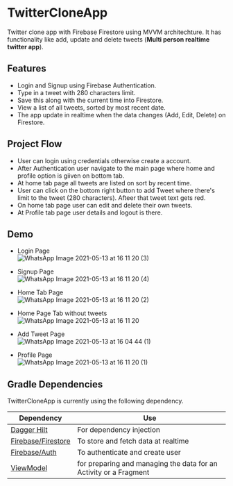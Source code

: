 # TwitterCloneApp

Twitter clone app with Firebase Firestore using MVVM architechture. It has functionality like add, update and delete tweets (**Multi person realtime twitter app**).

## Features

- Login and Signup using Firebase Authentication.
- Type in a tweet with 280 characters limit.
- Save this along with the current time into Firestore.
- View a list of all tweets, sorted by most recent date.
- The app update in realtime when the data changes (Add, Edit, Delete) on Firestore.

## Project Flow

- User can login using credentials otherwise create a account.
- After Authentication user navigate to the main page where home and profile option is giiven on bottom tab.
- At home tab page all tweets are listed on sort by recent time.
- User can click on the bottom right button to add Tweet where there's limit to the tweet (280 characters). Afteer that tweet text gets red.
- On home tab page user can edit and delete their own tweets.
- At Profile tab page user details and logout is there. 

## Demo

- Login Page <br>
 ![WhatsApp Image 2021-05-13 at 16 11 20 (3)](https://user-images.githubusercontent.com/19749442/118118458-98227600-b40a-11eb-8e70-1a0e9aad255f.jpeg)

- Signup Page <br>
 ![WhatsApp Image 2021-05-13 at 16 11 20 (4)](https://user-images.githubusercontent.com/19749442/118118532-ac667300-b40a-11eb-9518-4de35c3b47ec.jpeg)

- Home Tab Page <br>
 ![WhatsApp Image 2021-05-13 at 16 11 20 (2)](https://user-images.githubusercontent.com/19749442/118117714-9ad09b80-b409-11eb-9f45-21ac7bd3acab.jpeg)

- Home Page Tab without tweets <br>
 ![WhatsApp Image 2021-05-13 at 16 11 20](https://user-images.githubusercontent.com/19749442/118119064-6a89fc80-b40b-11eb-8b35-992e26cf6f7c.jpeg)

- Add Tweet Page <br>
 ![WhatsApp Image 2021-05-13 at 16 04 44 (1)](https://user-images.githubusercontent.com/19749442/118118939-3adaf480-b40b-11eb-9422-5705ffd13309.jpeg)

- Profile Page <br>
  ![WhatsApp Image 2021-05-13 at 16 11 20 (1)](https://user-images.githubusercontent.com/19749442/118119159-9311f680-b40b-11eb-8bb8-773f93935305.jpeg)
  
  
## Gradle Dependencies

TwitterCloneApp is currently using the following dependency.

| Dependency | Use |
| ------ | ------ |
| [Dagger Hilt][dagger] | For dependency injection  |
| [Firebase/Firestore][firestore] | To store and fetch data at realtime |
| [Firebase/Auth][fireAuth] | To authenticate and create user |
| [ViewModel][viewModel] |  for preparing and managing the data for an Activity or a Fragment |


   [dagger]: <https://developer.android.com/training/dependency-injection/hilt-android>
   [firestore]: <https://firebase.google.com/docs/firestore>
   [fireAuth]: <https://firebase.google.com/docs/auth>
   [viewModel]: <https://developer.android.com/reference/kotlin/androidx/lifecycle/ViewModel>
